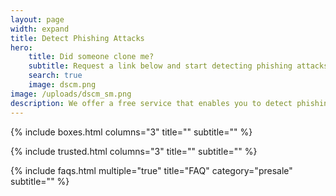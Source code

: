 ```yaml
---
layout: page
width: expand
title: Detect Phishing Attacks
hero:
    title: Did someone clone me?
    subtitle: Request a link below and start detecting phishing attacks abusing your website
    search: true
    image: dscm.png
image: /uploads/dscm_sm.png
description: We offer a free service that enables you to detect phishing attacks abusing your website. This allows you to protect your website and it's visitors against phishing attacks.
---
```

{% include boxes.html columns="3" title="" subtitle="" %}

{% include trusted.html columns="3" title="" subtitle="" %}

{% include faqs.html multiple="true" title="FAQ" category="presale" subtitle="" %}
